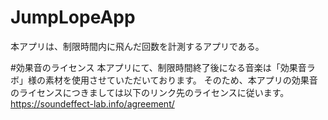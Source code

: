 # JumpLopeApp
本アプリは、制限時間内に飛んだ回数を計測するアプリである。

#効果音のライセンス
本アプリにて、制限時間終了後になる音楽は「効果音ラボ」様の素材を使用させていただいております。
そのため、本アプリの効果音のライセンスにつきましては以下のリンク先のライセンスに従います。
https://soundeffect-lab.info/agreement/
